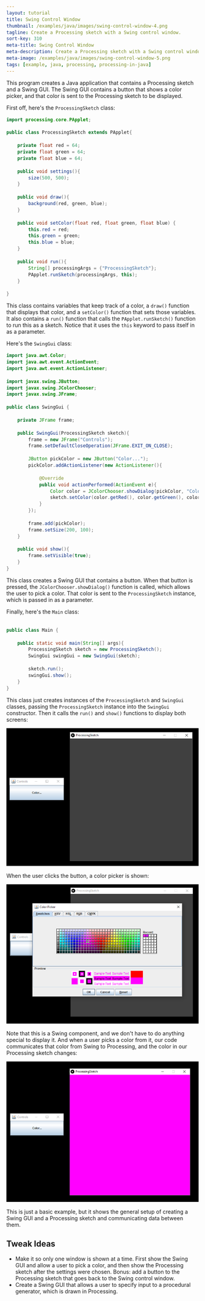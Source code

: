 ```yaml
---
layout: tutorial
title: Swing Control Window
thumbnail: /examples/java/images/swing-control-window-4.png
tagline: Create a Processing sketch with a Swing control window.
sort-key: 310
meta-title: Swing Control Window
meta-description: Create a Processing sketch with a Swing control window.
meta-image: /examples/java/images/swing-control-window-5.png
tags: [example, java, processing, processing-in-java]
---
```


This program creates a Java application that contains a Processing sketch and a Swing GUI. The Swing GUI contains a button that shows a color picker, and that color is sent to the Processing sketch to be displayed.

First off, here's the `ProcessingSketch` class:

```java
import processing.core.PApplet;

public class ProcessingSketch extends PApplet{

	private float red = 64;
	private float green = 64;
	private float blue = 64;
	
	public void settings(){
		size(500, 500);
	}

	public void draw(){
		background(red, green, blue);
	}
	
	public void setColor(float red, float green, float blue) {
		this.red = red;
		this.green = green;
		this.blue = blue;
	}
	
	public void run(){
		String[] processingArgs = {"ProcessingSketch"};
		PApplet.runSketch(processingArgs, this);
	}

}
```

This class contains variables that keep track of a color, a `draw()` function that displays that color, and a `setColor()` function that sets those variables. It also contains a `run()` function that calls the `PApplet.runSketch()` function to run this as a sketch. Notice that it uses the `this` keyword to pass itself in as a parameter.

Here's the `SwingGui` class:

```java
import java.awt.Color;
import java.awt.event.ActionEvent;
import java.awt.event.ActionListener;

import javax.swing.JButton;
import javax.swing.JColorChooser;
import javax.swing.JFrame;

public class SwingGui {
	
	private JFrame frame;

	public SwingGui(ProcessingSketch sketch){
		frame = new JFrame("Controls");
		frame.setDefaultCloseOperation(JFrame.EXIT_ON_CLOSE);
		
		JButton pickColor = new JButton("Color...");
		pickColor.addActionListener(new ActionListener(){
			
			@Override
			public void actionPerformed(ActionEvent e){
				Color color = JColorChooser.showDialog(pickColor, "Color Picker", Color.RED);
				sketch.setColor(color.getRed(), color.getGreen(), color.getBlue());
			}
		});
		
		frame.add(pickColor);
		frame.setSize(200, 100);
	}
	
	public void show(){
		frame.setVisible(true);
	}
}
```

This class creates a Swing GUI that contains a button. When that button is pressed, the `JColorChooser.showDialog()` function is called, which allows the user to pick a color. That color is sent to the `ProcessingSketch` instance, which is passed in as a parameter.

Finally, here's the `Main` class:

```java

public class Main {

	public static void main(String[] args){
		ProcessingSketch sketch = new ProcessingSketch();
		SwingGui swingGui = new SwingGui(sketch);
		
		sketch.run();
		swingGui.show();
	}
}
```

This class just creates instances of the `ProcessingSketch` and `SwingGui` classes, passing the `ProcessingSketch` instance into the `SwingGui` constructor. Then it calls the `run()` and `show()` functions to display both screens:

![Processing sketch and Swing control window](/examples/java/images/swing-control-window-1.png)

When the user clicks the button, a color picker is shown:

![color picker](/examples/java/images/swing-control-window-2.png)

Note that this is a Swing component, and we don't have to do anything special to display it. And when a user picks a color from it, our code communicates that color from Swing to Processing, and the color in our Processing sketch changes:

![pink Processing sketch](/examples/java/images/swing-control-window-3.png)

This is just a basic example, but it shows the general setup of creating a Swing GUI and a Processing sketch and communicating data between them.

## Tweak Ideas

- Make it so only one window is shown at a time. First show the Swing GUI and allow a user to pick a color, and then show the Processing sketch after the settings were chosen. Bonus: add a button to the Processing sketch that goes back to the Swing control window.
- Create a Swing GUI that allows a user to specify input to a procedural generator, which is drawn in Processing.